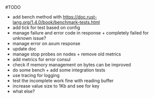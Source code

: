 #TODO
- add bench method with https://doc.rust-lang.org/1.4.0/book/benchmark-tests.html
- add tick for test based on config
- manage failure and error code in response + completely failed for unknown issue?
- manage error on axum response
- update doc
- manage stop probes on nodes + remove old metrics
- add metrics for error consul
- check if memory management on bytes can be improved
- do some bench + add some integration tests
- use tracing for logging
- test the incomplete work fine with reading buffer
- increase value size to 1Kb and see for key
- what else?